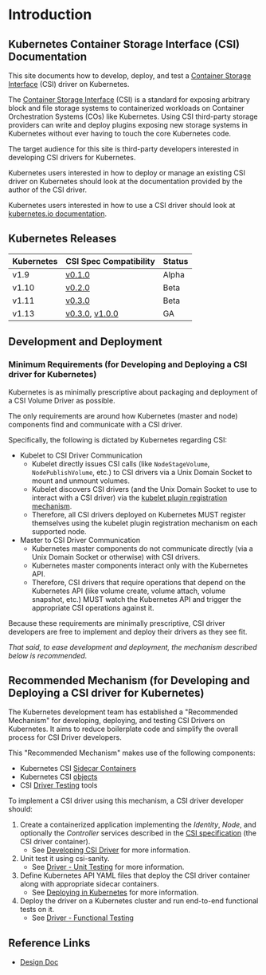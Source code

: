 # Introduction

## Kubernetes Container Storage Interface (CSI) Documentation

This site documents how to develop, deploy, and test a [Container Storage Interface](https://github.com/container-storage-interface/spec/blob/master/spec.md) (CSI) driver on Kubernetes.

The [Container Storage Interface](https://github.com/container-storage-interface/spec/blob/master/spec.md) (CSI) is a standard for exposing arbitrary block and file storage systems to containerized workloads on Container Orchestration Systems (COs) like Kubernetes. Using CSI third-party storage providers can write and deploy plugins exposing new storage systems in Kubernetes without ever having to touch the core Kubernetes code.

The target audience for this site is third-party developers interested in developing CSI drivers for Kubernetes.

Kubernetes users interested in how to deploy or manage an existing CSI driver on Kubernetes should look at the documentation provided by the author of the CSI driver.

Kubernetes users interested in how to use a CSI driver should look at [kubernetes.io documentation](https://kubernetes.io/docs/concepts/storage/volumes/#csi).

## Kubernetes Releases
| Kubernetes | CSI Spec Compatibility                                                                                                                                               | Status |
| ---------- | -------------------------------------------------------------------------------------------------------------------------------------------------------------------- | ------ |
| v1.9       | [v0.1.0](https://github.com/container-storage-interface/spec/releases/tag/v0.1.0)                                                                                    | Alpha  |
| v1.10      | [v0.2.0](https://github.com/container-storage-interface/spec/releases/tag/v0.2.0)                                                                                    | Beta   |
| v1.11      | [v0.3.0](https://github.com/container-storage-interface/spec/releases/tag/v0.3.0)                                                                                    | Beta   |
| v1.13      | [v0.3.0](https://github.com/container-storage-interface/spec/releases/tag/v0.3.0), [v1.0.0](https://github.com/container-storage-interface/spec/releases/tag/v1.0.0) | GA     |

## Development and Deployment

### Minimum Requirements (for Developing and Deploying a CSI driver for Kubernetes)

Kubernetes is as minimally prescriptive about packaging and deployment of a CSI Volume Driver as possible.

The only requirements are around how Kubernetes (master and node) components find and communicate with a CSI driver.

Specifically, the following is dictated by Kubernetes regarding CSI:

* Kubelet to CSI Driver Communication
  * Kubelet directly issues CSI calls (like `NodeStageVolume`, `NodePublishVolume`, etc.) to CSI drivers via a Unix Domain Socket to mount and unmount volumes.
  * Kubelet discovers CSI drivers (and the Unix Domain Socket to use to interact with a CSI driver) via the [kubelet plugin registration mechanism](https://kubernetes.io/docs/concepts/extend-kubernetes/compute-storage-net/device-plugins/#device-plugin-registration).
  * Therefore, all CSI drivers deployed on Kubernetes MUST register themselves using the kubelet plugin registration mechanism on each supported node.
* Master to CSI Driver Communication
  * Kubernetes master components do not communicate directly (via a Unix Domain Socket or otherwise) with CSI drivers.
  * Kubernetes master components interact only with the Kubernetes API.
  * Therefore, CSI drivers that require operations that depend on the Kubernetes API (like volume create, volume attach, volume snapshot, etc.) MUST watch the Kubernetes API and trigger the appropriate CSI operations against it.

Because these requirements are minimally prescriptive, CSI driver developers are free to implement and deploy their drivers as they see fit.

_That said, to ease development and deployment, the mechanism described below is recommended._

## Recommended Mechanism (for Developing and Deploying a CSI driver for Kubernetes)

The Kubernetes development team has established a "Recommended Mechanism" for developing, deploying, and testing CSI Drivers on Kubernetes.
It aims to reduce boilerplate code and  simplify the overall process for CSI Driver developers.

This "Recommended Mechanism" makes use of the following components:

* Kubernetes CSI [Sidecar Containers](sidecar-containers.md)
* Kubernetes CSI [objects](csi-objects.md)
* CSI [Driver Testing](testing-drivers.md) tools

To implement a CSI driver using this mechanism, a CSI driver developer should:

1. Create a containerized application implementing the _Identity_, _Node_, and optionally the _Controller_ services described in the [CSI specification](https://github.com/container-storage-interface/spec/blob/master/spec.md#rpc-interface)  (the CSI driver container).
    * See [Developing CSI Driver](developing.md) for more information.
2. Unit test it using csi-sanity.
    * See [Driver - Unit Testing](unit-testing.md) for more information.
3. Define Kubernetes API YAML files that deploy the CSI driver container along with appropriate sidecar containers.
    * See [Deploying in Kubernetes](deploying.md) for more information.
4. Deploy the driver on a Kubernetes cluster and run end-to-end functional tests on it.
    * See [Driver - Functional Testing](functional-testing.md)

## Reference Links

* [Design Doc](https://github.com/kubernetes/community/blob/master/contributors/design-proposals/storage/container-storage-interface.md)
